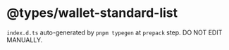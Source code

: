 # @types/wallet-standard-list

`index.d.ts` auto-generated by `pnpm typegen` at `prepack` step. DO NOT EDIT MANUALLY.
